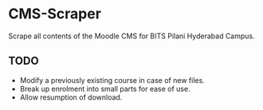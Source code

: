 # CMS-Scraper
Scrape all contents of the Moodle CMS for BITS Pilani Hyderabad Campus.

## TODO
* Modify a previously existing course in case of new files.
* Break up enrolment into small parts for ease of use.
* Allow resumption of download.
